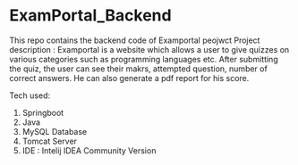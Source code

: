 # ExamPortal_Backend
This repo contains the backend code of Examportal peojwct
Project description : Examportal is a website which allows a user to give quizzes on various categories such as programming languages etc. After submitting the quiz, the user can see their makrs, attempted question, number of correct answers. He can also generate a pdf report for his score.

Tech used:
1. Springboot
2. Java
3. MySQL Database
4. Tomcat Server
5. IDE : Intelij IDEA Community Version
